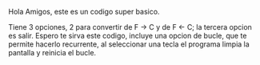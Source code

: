 Hola Amigos, este es un codigo super basico.

Tiene 3 opciones, 2 para convertir de F -> C y de F <- C; la tercera opcion es salir. Espero te sirva este codigo, incluye una opcion de bucle, que te permite hacerlo recurrente, al seleccionar una tecla el programa limpia la pantalla y reinicia el bucle.
